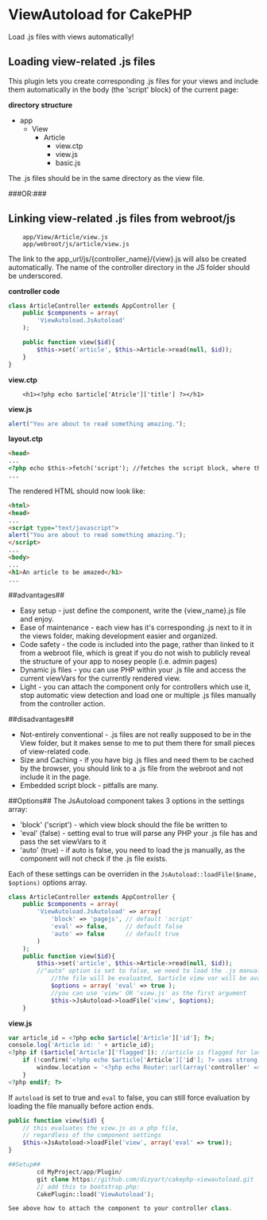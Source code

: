 ViewAutoload for CakePHP
========================

Load .js files with views automatically!

## Loading view-related .js files ##
This plugin lets you create corresponding .js files for your views and include 
them automatically in the body (the 'script' block) of the current page:

**directory structure**
* app
    * View
        * Article
            * view.ctp
            * view.js
            * basic.js

The .js files should be in the same directory as the view file.

###OR:###

## Linking view-related .js files from webroot/js ##

        app/View/Article/view.js
        app/webroot/js/article/view.js

The link to the app_url/js/{controller_name}/{view}.js will also be created automatically.
The name of the controller directory in the JS folder should be underscored.

**controller code**

```php
class ArticleController extends AppController {
    public $components = array(
        'ViewAutoload.JsAutoload'
    );

    public function view($id){
        $this->set('article', $this->Article->read(null, $id));
    }
}
```

**view.ctp**

        <h1><?php echo $article['Atricle']['title'] ?></h1>

**view.js**
```js
alert("You are about to read something amazing.");
```

**layout.ctp**
```html
<head>
...
<?php echo $this->fetch('script'); //fetches the script block, where the view.js is included ?>
...
```

The rendered HTML should now look like:

```html
<html>
<head>
...
<script type="text/javascript">
alert("You are about to read something amazing.");
</script>
...
<body>
...
<h1>An article to be amazed</h1>
...
```

##advantages##

* Easy setup - just define the component, write the {view_name}.js file and enjoy.
* Ease of maintenance - each view has it's corresponding .js next to it in the views folder, making development easier and organized.
* Code safety - the code is included into the page, rather than linked to it from a webroot file, which is great if you do not wish to publicly reveal the structure of your app to nosey people (i.e. admin pages)
* Dynamic js files - you can use PHP within your .js file and access the current viewVars for the currently rendered view.
* Light - you can attach the component only for controllers which use it, stop automatic view detection and load one or multiple .js files manually from the controller action.

##disadvantages##

* Not-entirely conventional - .js files are not really supposed to be in the View folder, but it makes sense to me to put them there for small pieces of view-related code.
* Size and Caching - if you have big .js files and need them to be cached by the browser, you should link to a .js file from the webroot and not include it in the page.
* Embedded script block - pitfalls are many.

##Options##
The JsAutoload component takes 3 options in the settings array:
* 'block' ('script') - which view block should the file be written to
* 'eval' (false) - setting eval to true will parse any PHP your .js file has and pass the set viewVars to it
* 'auto' (true) - if auto is false, you need to load the js manually, as the component will not check if the .js file exists.

Each of these settings can be overriden in the `JsAutoload::loadFile($name, $options)` options array.

```php
class ArticleController extends AppController {
    public $components = array(
        'ViewAutoload.JsAutoload' => array(
            'block' => 'pagejs', // default 'script'
            'eval' => false,     // default false
            'auto' => false      // default true
        )
    );
    public function view($id){
        $this->set('article', $this->Article->read(null, $id));
        //"auto" option is set to false, we need to load the .js manually:
            //the file will be evaluated, $article view var will be available
            $options = array( 'eval' => true );
            //you can use 'view' OR 'view.js' as the first argument
            $this->JsAutoload->loadFile('view', $options);
    }
```

**view.js**

```php
var article_id = <?php echo $article['Article']['id']; ?>;
console.log('Article id: ' + article_id);
<?php if ($article['Article']['flagged']): //article is flagged for language ?>
    if (!confirm('<?php echo $article['Article']['id']; ?> uses strong language. Do you wish to continue?')){
        window.location = '<?php echo Router::url(array('controller' => 'articles'));?>';
    }
<?php endif; ?>
```

If `autoload` is set to true and `eval` to false, you can still force evaluation by loading the file
manually before action ends.

```php
public function view($id) {
    // this evaluates the view.js as a php file, 
    // regardless of the component settings
    $this->JsAutoload->loadFile('view', array('eval' => true));
}

##Setup##
        cd MyProject/app/Plugin/
        git clone https://github.com/dizyart/cakephp-viewautoload.git
        // add this to bootstrap.php:
        CakePlugin::load('ViewAutoload');

See above how to attach the component to your controller class.

